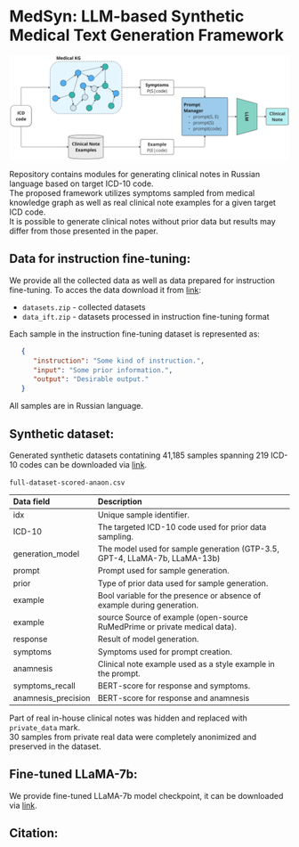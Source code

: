 # MedSyn: LLM-based Synthetic Medical Text Generation Framework

![](assets/pipeline.png)

Repository contains modules for generating clinical notes in Russian language based on target ICD-10 code. <br>
The proposed framework utilizes symptoms sampled from medical knowledge graph as well as real clinical note examples for a given target ICD code. <br>
It is possible to generate clinical notes without prior data but results may differ from those presented in the paper. <br>

## Data for instruction fine-tuning:
We provide all the collected data as well as data prepared for instruction fine-tuning.
To acces the data download it from [link](https://drive.google.com/drive/folders/1nElrx-pG2WXxdjZW_oYx4tHsWvUkarJy?usp=sharing):
* `datasets.zip` - collected datasets
* `data_ift.zip` - datasets processed in instruction fine-tuning format

Each sample in the instruction fine-tuning dataset is represented as: 
```json
   {
      "instruction": "Some kind of instruction.",
      "input": "Some prior information.",
      "output": "Desirable output."
   }
```
All samples are in Russian language.

## Synthetic dataset:
Generated synthetic datasets contatining 41,185 samples spanning 219 ICD-10 codes can be downloaded via [link](https://drive.google.com/drive/folders/1nElrx-pG2WXxdjZW_oYx4tHsWvUkarJy?usp=sharing). <br>

`full-dataset-scored-anaon.csv`

| Data field | Description    |
| :---   | :--- |
| idx | Unique sample identifier. |
| ICD-10 | The targeted ICD-10 code used for prior data sampling. |
| generation_model | The model used for sample generation (GTP-3.5, GPT-4, LLaMA-7b, LLaMA-13b) |
| prompt | Prompt used for sample generation. |
| prior | Type of prior data used for sample generation. |
| example | Bool variable for the presence or absence of example during generation. |
| example | source Source of example (open-source RuMedPrime or private medical data). |
| response | Result of model generation. |
| symptoms | Symptoms used for prompt creation. |
| anamnesis | Clinical note example used as a style example in the prompt. |
| symptoms_recall | BERT-score for response and symptoms. |
| anamnesis_precision | BERT-score for response and anamnesis |

Part of real in-house clinical notes was hidden and replaced with `private_data` mark. <br>
30 samples from private real data were completely anonimized and preserved in the dataset.


## Fine-tuned LLaMA-7b:
We provide fine-tuned LLaMA-7b model checkpoint, it can be downloaded via [link](https://drive.google.com/drive/folders/1nElrx-pG2WXxdjZW_oYx4tHsWvUkarJy?usp=sharing).


## Citation:



